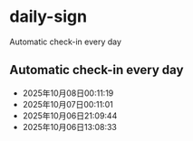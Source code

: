 # daily-sign
Automatic check-in every day
## Automatic check-in every day
- 2025年10月08日00:11:19
- 2025年10月07日00:11:01
- 2025年10月06日21:09:44
- 2025年10月06日13:08:33
